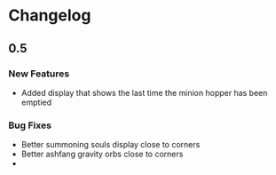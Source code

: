 # Changelog

## 0.5

### New Features
- Added display that shows the last time the minion hopper has been emptied

### Bug Fixes
- Better summoning souls display close to corners
- Better ashfang gravity orbs close to corners
- 